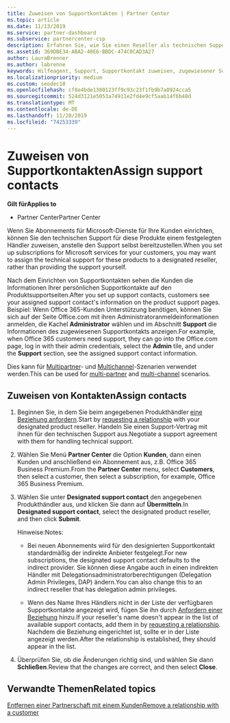 ```yaml
---
title: Zuweisen von Supportkontakten | Partner Center
ms.topic: article
ms.date: 11/13/2019
ms.service: partner-dashboard
ms.subservice: partnercenter-csp
description: Erfahren Sie, wie Sie einen Reseller als technischen Support für Kunden mit Abonnements für Microsoft-Dienste zuweisen.
ms.assetid: 369DBE34-ABA2-40E6-BBDC-474C0CAD3A27
author: LauraBrenner
ms.author: labrenne
keywords: Hilfeagent, Support, Supportkontakt zuweisen, zugewiesener Supportkontakt
ms.localizationpriority: medium
ms.custom: seodec18
ms.openlocfilehash: cf8e4bde1380123ff9c93c23f1fb9b7a0924cca5
ms.sourcegitcommit: 524d3121e5053a74911e2fd4e9cf5aab14f6b48d
ms.translationtype: MT
ms.contentlocale: de-DE
ms.lasthandoff: 11/20/2019
ms.locfileid: "74253339"
---
```

# <a name="assign-support-contacts"></a><span data-ttu-id="47f28-104">Zuweisen von Supportkontakten</span><span class="sxs-lookup"><span data-stu-id="47f28-104">Assign support contacts</span></span>

<span data-ttu-id="47f28-105">**Gilt für**</span><span class="sxs-lookup"><span data-stu-id="47f28-105">**Applies to**</span></span>

-  <span data-ttu-id="47f28-106">Partner Center</span><span class="sxs-lookup"><span data-stu-id="47f28-106">Partner Center</span></span>

<span data-ttu-id="47f28-107">Wenn Sie Abonnements für Microsoft-Dienste für Ihre Kunden einrichten, können Sie den technischen Support für diese Produkte einem festgelegten Händler zuweisen, anstelle den Support selbst bereitzustellen.</span><span class="sxs-lookup"><span data-stu-id="47f28-107">When you set up subscriptions for Microsoft services for your customers, you may want to assign the technical support for these products to a designated reseller, rather than providing the support yourself.</span></span>

<span data-ttu-id="47f28-108">Nach dem Einrichten von Supportkontakten sehen die Kunden die Informationen Ihrer persönlichen Supportkontakte auf den Produktsupportseiten.</span><span class="sxs-lookup"><span data-stu-id="47f28-108">After you set up support contacts, customers see your assigned support contact's information on the product support pages.</span></span> <span data-ttu-id="47f28-109">Beispiel: Wenn Office 365-Kunden Unterstützung benötigen, können Sie sich auf der Seite Office.com mit ihren Administratoranmeldeinformationen anmelden, die Kachel **Administrator** wählen und im Abschnitt **Support** die Informationen des zugewiesenen Supportkontakts anzeigen.</span><span class="sxs-lookup"><span data-stu-id="47f28-109">For example, when Office 365 customers need support, they can go into the Office.com page, log in with their admin credentials, select the **Admin** tile, and under the **Support** section, see the assigned support contact information.</span></span>

<span data-ttu-id="47f28-110">Dies kann für [Multipartner](multipartner.md)- und [Multichannel](multichannel.md)-Szenarien verwendet werden.</span><span class="sxs-lookup"><span data-stu-id="47f28-110">This can be used for [multi-partner](multipartner.md) and [multi-channel](multichannel.md) scenarios.</span></span> 

<a href="" id="assigncontacts"></a>
## <a name="assign-contacts"></a><span data-ttu-id="47f28-111">Zuweisen von Kontakten</span><span class="sxs-lookup"><span data-stu-id="47f28-111">Assign contacts</span></span>

1.  <span data-ttu-id="47f28-112">Beginnen Sie, in dem Sie beim angegebenen Produkthändler [eine Beziehung anfordern](request-a-relationship-with-a-customer.md).</span><span class="sxs-lookup"><span data-stu-id="47f28-112">Start by [requesting a relationship](request-a-relationship-with-a-customer.md) with your designated product reseller.</span></span> <span data-ttu-id="47f28-113">Handeln Sie einen Support-Vertrag mit ihnen für den technischen Support aus.</span><span class="sxs-lookup"><span data-stu-id="47f28-113">Negotiate a support agreement with them for handling technical support.</span></span>

2.  <span data-ttu-id="47f28-114">Wählen Sie Menü **Partner Center** die Option **Kunden**, dann einen Kunden und anschließend ein Abonnement aus, z.B. Office 365 Business Premium.</span><span class="sxs-lookup"><span data-stu-id="47f28-114">From the **Partner Center** menu, select **Customers**, then select a customer, then select a subscription, for example, Office 365 Business Premium.</span></span>

3.  <span data-ttu-id="47f28-115">Wählen Sie unter **Designated support contact** den angegebenen Produkthändler aus, und klicken Sie dann auf **Übermitteln**.</span><span class="sxs-lookup"><span data-stu-id="47f28-115">In  **Designated support contact**, select the designated product reseller, and then click **Submit**.</span></span> 

    <span data-ttu-id="47f28-116">Hinweise:</span><span class="sxs-lookup"><span data-stu-id="47f28-116">Notes:</span></span> 
    
    *  <span data-ttu-id="47f28-117">Bei neuen Abonnements wird für den designierten Supportkontakt standardmäßig der indirekte Anbieter festgelegt.</span><span class="sxs-lookup"><span data-stu-id="47f28-117">For new subscriptions, the designated support contact defaults to the indirect provider.</span></span> <span data-ttu-id="47f28-118">Sie können diese Angabe auch in einen indirekten Händler mit Delegationsadministratorberechtigungen (Delegation Admin Privileges, DAP) ändern.</span><span class="sxs-lookup"><span data-stu-id="47f28-118">You can also change this to an indirect reseller that has delegation admin privileges.</span></span>
    
    *  <span data-ttu-id="47f28-119">Wenn des Name Ihres Händlers nicht in der Liste der verfügbaren Supportkontakte angezeigt wird, fügen Sie ihn durch [Anfordern einer Beziehung](request-a-relationship-with-a-customer.md) hinzu.</span><span class="sxs-lookup"><span data-stu-id="47f28-119">If your reseller's name doesn't appear in the list of available support contacts, add them in by [requesting a relationship](request-a-relationship-with-a-customer.md).</span></span> <span data-ttu-id="47f28-120">Nachdem die Beziehung eingerichtet ist, sollte er in der Liste angezeigt werden.</span><span class="sxs-lookup"><span data-stu-id="47f28-120">After the relationship is established, they should appear in the list.</span></span>  

4.  <span data-ttu-id="47f28-121">Überprüfen Sie, ob die Änderungen richtig sind, und wählen Sie dann **Schließen**.</span><span class="sxs-lookup"><span data-stu-id="47f28-121">Review that the changes are correct, and then select **Close**.</span></span>

## <a name="related-topics"></a><span data-ttu-id="47f28-122">Verwandte Themen</span><span class="sxs-lookup"><span data-stu-id="47f28-122">Related topics</span></span>

[<span data-ttu-id="47f28-123">Entfernen einer Partnerschaft mit einem Kunden</span><span class="sxs-lookup"><span data-stu-id="47f28-123">Remove a relationship with a customer</span></span>](remove-a-relationship.md)